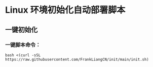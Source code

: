 #  Linux 环境初始化自动部署脚本

## 一键初始化

### 一键脚本命令：
```
bash <(curl -sSL https://raw.githubusercontent.com/FrankLiangCN/init/main/init.sh)
```
